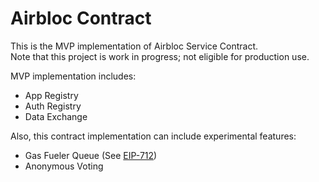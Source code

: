 Airbloc Contract
=====================

This is the MVP implementation of Airbloc Service Contract.  
Note that this project is work in progress; not eligible for production use.

MVP implementation includes:

 - App Registry
 - Auth Registry
 - Data Exchange 

Also, this contract implementation can include experimental features:

 - Gas Fueler Queue (See [EIP-712](https://github.com/ethereum/EIPs/pull/712))
 - Anonymous Voting
